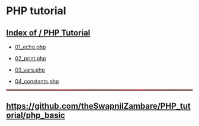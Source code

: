 # PHP tutorial


##  <a href="https://theswapnilzambare.github.io/PHP_tutorial">Index of / PHP Tutorial</a>

- <a href="https://github.com/theSwapnilZambare/PHP_tutorial/blob/main/php_basic/01_echo.php" target="_blank">01_echo.php</a>

- <a href="https://github.com/theSwapnilZambare/PHP_tutorial/blob/main/php_basic/02_print.php" target="_blank">02_print.php</a>

- <a href="https://github.com/theSwapnilZambare/PHP_tutorial/blob/main/php_basic/03_vars.php" target="_blank">03_vars.php</a>

- <a href="https://github.com/theSwapnilZambare/PHP_tutorial/blob/main/php_basic/04_constants.php" target="_blank">04_constants.php</a>






<hr style="border-top: 2px dotted red;">


## <a href="https://github.com/theSwapnilZambare/PHP_tutorial/tree/main/php_basic" target="_blank">https://github.com/theSwapnilZambare/PHP_tutorial/php_basic</a>
